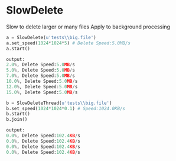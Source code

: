 # SlowDelete
Slow to delete larger or many files Apply to background processing



``` python
a = SlowDelete(u'tests\\big.file')
a.set_speed(1024*1024*5) # Delete Speed:5.0MB/s
a.start()

output:
2.0%, Delete Speed:5.0MB/s 
5.0%, Delete Speed:5.0MB/s 
7.0%, Delete Speed:5.0MB/s 
10.0%, Delete Speed:5.0MB/s 
12.0%, Delete Speed:5.0MB/s 
15.0%, Delete Speed:5.0MB/s 

```

``` python
b = SlowDeleteThread(u'tests\\big.file')
b.set_speed(1024*1024*0.1) # Speed:1024.0KB/s
b.start()
b.join()

output:
0.0%, Delete Speed:102.4KB/s 
0.0%, Delete Speed:102.4KB/s 
0.0%, Delete Speed:102.4KB/s 
0.0%, Delete Speed:102.4KB/s 
```